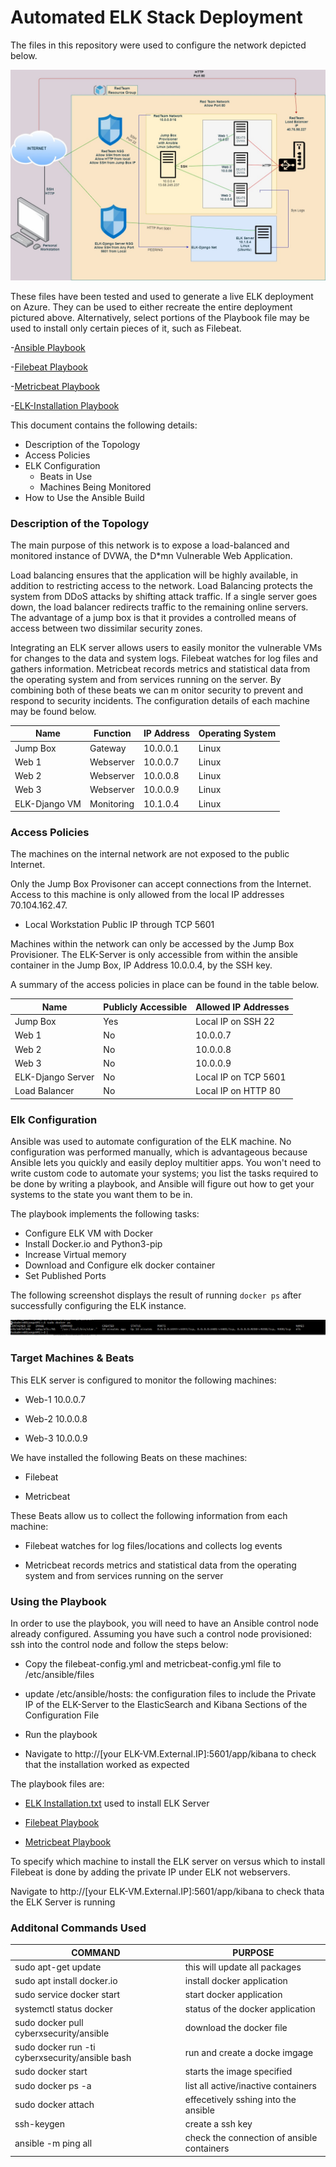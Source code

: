 # Automated ELK Stack Deployment

The files in this repository were used to configure the network depicted below.

![ELK-Diagram](https://github.com/egaston24/PROJECT-ELK/blob/main/Diagrams/ELK-Diagram.jpg)

These files have been tested and used to generate a live ELK deployment on Azure. They can be used to either recreate the entire deployment pictured above. Alternatively, select portions of the Playbook file may be used to install only certain pieces of it, such as Filebeat.

 -[Ansible Playbook](https://github.com/egaston24/PROJECT-ELK/blob/main/Ansible1/my-playbook.yml.txt)
 
 -[Filebeat Playbook](https://github.com/egaston24/PROJECT-ELK/blob/main/Ansible1/Filebeat-playbook.yml.txt)
 
 -[Metricbeat Playbook](https://github.com/egaston24/PROJECT-ELK/blob/main/Ansible1/metricbeat-playbook.yml)
 
 -[ELK-Installation Playbook](https://github.com/egaston24/PROJECT-ELK/blob/main/Ansible1/ELK-Installation.txt)

This document contains the following details:
- Description of the Topology
- Access Policies
- ELK Configuration
  - Beats in Use
  - Machines Being Monitored
- How to Use the Ansible Build


### Description of the Topology

The main purpose of this network is to expose a load-balanced and monitored instance of DVWA, the D*mn Vulnerable Web Application.

Load balancing ensures that the application will be highly available, in addition to restricting access to the network. Load Balancing protects the system from DDoS attacks by shifting attack traffic. If a single server goes down, the load balancer redirects traffic to the remaining online servers. The advantage of a jump box is that it provides a controlled means of access between two dissimilar security zones. 

Integrating an ELK server allows users to easily monitor the vulnerable VMs for changes to the data and system logs. Filebeat watches for log files and gathers information. Metricbeat records metrics and statistical data from the operating system and from services running on the server. By combining both of these beats we can m onitor security to prevent and respond to security incidents. The configuration details of each machine may be found below.

| Name          | Function  | IP Address | Operating System |
|---------------|-----------|------------|------------------|
| Jump Box      | Gateway   | 10.0.0.1   | Linux            |
| Web 1         | Webserver | 10.0.0.7   | Linux            |
| Web 2         | Webserver | 10.0.0.8   | Linux            |
| Web 3         | Webserver | 10.0.0.9   | Linux            |
| ELK-Django VM | Monitoring| 10.1.0.4   | Linux            |
 

### Access Policies

The machines on the internal network are not exposed to the public Internet. 

Only the Jump Box Provisoner can accept connections from the Internet. Access to this machine is only allowed from the local IP addresses 70.104.162.47.
- Local Workstation Public IP through TCP 5601

Machines within the network can only be accessed by the Jump Box Provisioner. The ELK-Server is only accessible from within the ansible container in the Jump Box, IP Address 10.0.0.4, by the SSH key.

A summary of the access policies in place can be found in the table below.

| Name              | Publicly Accessible | Allowed IP Addresses |
|-------------------|---------------------|----------------------|
| Jump Box          | Yes                 | Local IP on SSH 22   |
| Web 1             | No                  | 10.0.0.7             |        
| Web 2             | No                  | 10.0.0.8             |
| Web 3             | No                  | 10.0.0.9             |
| ELK-Django Server | No                  | Local IP on TCP 5601 |
| Load Balancer     | No                  | Local IP on HTTP 80  |

### Elk Configuration

Ansible was used to automate configuration of the ELK machine. No configuration was performed manually, which is advantageous because Ansible lets you quickly and easily deploy multitier apps. You won't need to write custom code to automate your systems; you list the tasks required to be done by writing a playbook, and Ansible will figure out how to get your systems to the state you want them to be in.

The playbook implements the following tasks:
- Configure ELK VM with Docker
- Install Docker.io and Python3-pip
- Increase Virtual memory
- Download and Configure elk docker container
- Set Published Ports

The following screenshot displays the result of running `docker ps` after successfully configuring the ELK instance.

![DOCKER_PS.PNG](https://github.com/egaston24/PROJECT-ELK/blob/main/Images/DOCKER_PS.PNG)

### Target Machines & Beats
This ELK server is configured to monitor the following machines:

- Web-1 10.0.0.7

- Web-2 10.0.0.8

- Web-3 10.0.0.9

We have installed the following Beats on these machines:

- Filebeat

- Metricbeat

These Beats allow us to collect the following information from each machine:

- Filebeat watches for log files/locations and collects log events

- Metricbeat records metrics and statistical data from the operating system and from services running on the server

### Using the Playbook
In order to use the playbook, you will need to have an Ansible control node already configured. Assuming you have such a control node provisioned: ssh into the control node and follow the steps below:

 - Copy the filebeat-config.yml and metricbeat-config.yml file to /etc/ansible/files

 - update /etc/ansible/hosts:  the configuration files to include the Private IP of the ELK-Server to the ElasticSearch and Kibana Sections of the Configuration File

 - Run the playbook

 - Navigate to http://[your ELK-VM.External.IP]:5601/app/kibana to check that the installation worked as expected

The playbook files are:

  - [ELK Installation.txt](https://github.com/egaston24/PROJECT-ELK/blob/main/Ansible1/ELK-Installation.txt) used to install ELK Server
  
  - [Filebeat Playbook](https://github.com/egaston24/PROJECT-ELK/blob/main/Ansible1/Filebeat-playbook.yml.txt)
  
  - [Metricbeat Playbook](https://github.com/egaston24/PROJECT-ELK/blob/main/Ansible1/metricbeat-playbook.yml)

To specify which machine to install the ELK server on versus which to install Filebeat is done by adding the private IP under ELK not webservers.

Navigate to http://[your ELK-VM.External.IP]:5601/app/kibana to check thata the ELK Server is running

### Additonal Commands Used
   
|                  COMMAND                        |                  PURPOSE                   | 
|-------------------------------------------------|--------------------------------------------|
| sudo apt-get update                             | this will update all packages              |  
| sudo apt install docker.io                      | install docker application                 |   
| sudo service docker start                       | start docker application                   |        
| systemctl status docker                         | status of the docker application           |
| sudo docker pull cyberxsecurity/ansible         | download the docker file                   | 
| sudo docker run -ti cyberxsecurity/ansible bash | run and create a docke imgage              | 
| sudo docker start                               | starts the image specified                 |
| sudo docker ps -a                               | list all active/inactive containers        |
| sudo docker attach                              | effecetively sshing into the ansible       |
| ssh-keygen                                      | create a ssh key                           |
| ansible -m ping all                             | check the connection of ansible containers |
